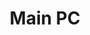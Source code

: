 ---
title: Main PC
icon: fab fa-windows
cpu: Intel Core i7-4790K
gpu: NVIDIA GTX 1650 SUPER
ram: 32 GB DDR3
mobo: ASUS B85M-E
---